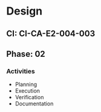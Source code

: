 # Design

## CI: CI-CA-E2-004-003
## Phase: 02

### Activities
- Planning
- Execution
- Verification
- Documentation
